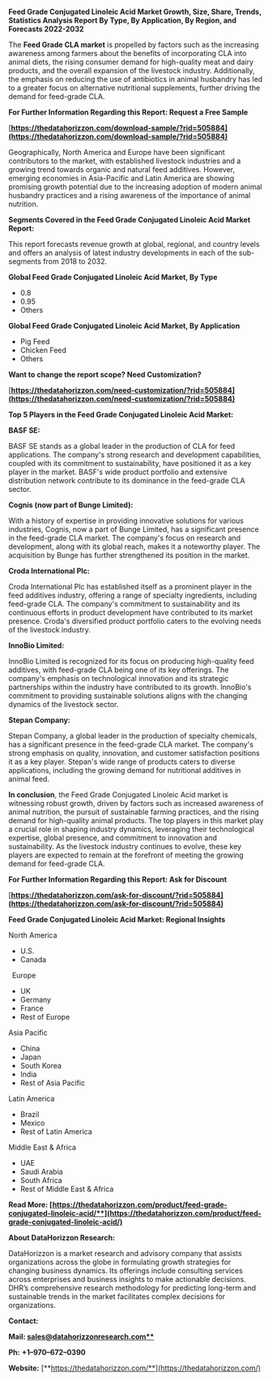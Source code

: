 ﻿**Feed Grade Conjugated Linoleic Acid  Market Growth, Size, Share, Trends, Statistics Analysis Report By Type, By Application, By Region, and Forecasts 2022-2032**

The **Feed Grade CLA market** is propelled by factors such as the increasing awareness among farmers about the benefits of incorporating CLA into animal diets, the rising consumer demand for high-quality meat and dairy products, and the overall expansion of the livestock industry. Additionally, the emphasis on reducing the use of antibiotics in animal husbandry has led to a greater focus on alternative nutritional supplements, further driving the demand for feed-grade CLA. 

**For Further Information Regarding this Report: Request a Free Sample**	

[**https://thedatahorizzon.com/download-sample/?rid=505884](https://thedatahorizzon.com/download-sample/?rid=505884)** 

Geographically, North America and Europe have been significant contributors to the market, with established livestock industries and a growing trend towards organic and natural feed additives. However, emerging economies in Asia-Pacific and Latin America are showing promising growth potential due to the increasing adoption of modern animal husbandry practices and a rising awareness of the importance of animal nutrition.

**Segments Covered in the Feed Grade Conjugated Linoleic Acid Market Report:** 

This report forecasts revenue growth at global, regional, and country levels and offers an analysis of latest industry developments in each of the sub-segments from 2018 to 2032.

**Global Feed Grade Conjugated Linoleic Acid Market, By Type**

- 0.8
- 0.95
- Others

**Global Feed Grade Conjugated Linoleic Acid Market, By Application**

- Pig Feed
- Chicken Feed
- Others

**Want to change the report scope? Need Customization?**

[**https://thedatahorizzon.com/need-customization/?rid=505884](https://thedatahorizzon.com/need-customization/?rid=505884)** 

**Top 5 Players in the Feed Grade Conjugated Linoleic Acid Market:**

**BASF SE:**

BASF SE stands as a global leader in the production of CLA for feed applications. The company's strong research and development capabilities, coupled with its commitment to sustainability, have positioned it as a key player in the market. BASF's wide product portfolio and extensive distribution network contribute to its dominance in the feed-grade CLA sector.

**Cognis (now part of Bunge Limited):**

With a history of expertise in providing innovative solutions for various industries, Cognis, now a part of Bunge Limited, has a significant presence in the feed-grade CLA market. The company's focus on research and development, along with its global reach, makes it a noteworthy player. The acquisition by Bunge has further strengthened its position in the market.

**Croda International Plc:**

Croda International Plc has established itself as a prominent player in the feed additives industry, offering a range of specialty ingredients, including feed-grade CLA. The company's commitment to sustainability and its continuous efforts in product development have contributed to its market presence. Croda's diversified product portfolio caters to the evolving needs of the livestock industry.

**InnoBio Limited:**

InnoBio Limited is recognized for its focus on producing high-quality feed additives, with feed-grade CLA being one of its key offerings. The company's emphasis on technological innovation and its strategic partnerships within the industry have contributed to its growth. InnoBio's commitment to providing sustainable solutions aligns with the changing dynamics of the livestock sector.

**Stepan Company:**

Stepan Company, a global leader in the production of specialty chemicals, has a significant presence in the feed-grade CLA market. The company's strong emphasis on quality, innovation, and customer satisfaction positions it as a key player. Stepan's wide range of products caters to diverse applications, including the growing demand for nutritional additives in animal feed.

**In conclusion**, the Feed Grade Conjugated Linoleic Acid market is witnessing robust growth, driven by factors such as increased awareness of animal nutrition, the pursuit of sustainable farming practices, and the rising demand for high-quality animal products. The top players in this market play a crucial role in shaping industry dynamics, leveraging their technological expertise, global presence, and commitment to innovation and sustainability. As the livestock industry continues to evolve, these key players are expected to remain at the forefront of meeting the growing demand for feed-grade CLA.

**For Further Information Regarding this Report: Ask for Discount**	

[**https://thedatahorizzon.com/ask-for-discount/?rid=505884](https://thedatahorizzon.com/ask-for-discount/?rid=505884)** 

**Feed Grade Conjugated Linoleic Acid Market: Regional Insights**

North America

- U.S.
- Canada

` `Europe

- UK
- Germany
- France
- Rest of Europe

Asia Pacific

- China
- Japan
- South Korea
- India
- Rest of Asia Pacific

Latin America

- Brazil
- Mexico
- Rest of Latin America

Middle East & Africa

- UAE
- Saudi Arabia
- South Africa
- Rest of Middle East & Africa

**Read More: [https://thedatahorizzon.com/product/feed-grade-conjugated-linoleic-acid/**](https://thedatahorizzon.com/product/feed-grade-conjugated-linoleic-acid/)** 

**About DataHorizzon Research:**

DataHorizzon is a market research and advisory company that assists organizations across the globe in formulating growth strategies for changing business dynamics. Its offerings include consulting services across enterprises and business insights to make actionable decisions. DHR’s comprehensive research methodology for predicting long-term and sustainable trends in the market facilitates complex decisions for organizations.

**Contact:**

**Mail: [sales@datahorizzonresearch.com**](mailto:sales@datahorizzonresearch.com)**

**Ph:** **+1–970–672–0390**

**Website:** [**https://thedatahorizzon.com/**](https://thedatahorizzon.com/)

